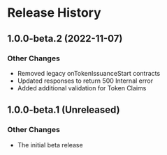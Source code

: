 # Release History

## 1.0.0-beta.2 (2022-11-07)

### Other Changes

- Removed legacy onTokenIssuanceStart contracts
- Updated responses to return 500 Internal error
- Added additional validation for Token Claims

## 1.0.0-beta.1 (Unreleased)

### Other Changes

- The initial beta release
